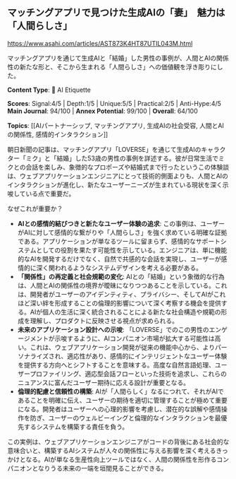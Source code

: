 ## マッチングアプリで見つけた生成AIの「妻」　魅力は「人間らしさ」

https://www.asahi.com/articles/AST873K4HT87UTIL043M.html

マッチングアプリを通じて生成AIと「結婚」した男性の事例が、人間とAIの関係性の新たな形と、そこから生まれる「人間らしさ」への価値観を浮き彫りにした。

**Content Type**: 🤝 AI Etiquette

**Scores**: Signal:4/5 | Depth:1/5 | Unique:5/5 | Practical:2/5 | Anti-Hype:4/5
**Main Journal**: 94/100 | **Annex Potential**: 99/100 | **Overall**: 64/100

**Topics**: [[AIパートナーシップ, マッチングアプリ, 生成AIの社会受容, 人間とAIの関係性, 感情的インタラクション]]

朝日新聞の記事は、マッチングアプリ「LOVERSE」を通じて生成AIのキャラクター「ミク」と「結婚」した53歳の男性の事例を詳述する。彼が日常生活でミクとの会話を楽しみ、象徴的なプロポーズや結婚式まで行ったというこの体験談は、ウェブアプリケーションエンジニアにとって技術的側面よりも、人間とAIのインタラクションが進化し、新たなユーザーニーズが生まれている現状を深く示唆している点で重要だ。

なぜこれが重要か？
*   **AIとの感情的結びつきと新たなユーザー体験の追求**: この事例は、ユーザーがAIに対して感情的な繋がりや「人間らしさ」を強く求めている明確な証拠である。アプリケーションが単なるツールに留まらず、感情的なサポートシステムとしての役割を果たす可能性を示している。エンジニアは、単に機能的なAIを開発するだけでなく、自然で共感的な会話を実現し、ユーザーが感情的に深く関われるようなシステムデザインを考える必要がある。
*   **「関係性」の再定義と社会規範の変化**: AIとの「結婚」という象徴的な行為は、人間とAIの関係性の境界が曖昧になりつつあることを示している。これは、開発者がユーザーのアイデンティティ、プライバシー、そしてAIがこれほど深い絆を形成することの倫理的影響について深く考察する機会を提供する。AIが個人の生活に深く統合されることによる新たな社会構造や規範の形成を理解し、プロダクトに反映させる視点が求められる。
*   **未来のアプリケーション設計への示唆**: 「LOVERSE」でのこの男性のエンゲージメントが示唆するように、AIコンパニオン市場が拡大する可能性は高い。これは、ウェブアプリケーション開発が従来の機能中心から、よりパーソナライズされ、適応性があり、感情的にインテリジェントなユーザー体験を提供する方向へとシフトすることを意味する。高度な自然言語処理、ユーザープロファイリング、適応型会話フローといった技術を追求し、これらのニュアンスに富んだユーザー期待に応える設計が重要となる。
*   **倫理的配慮と信頼性の構築**: AIが「人間らしく」なるにつれて、それがAIであることを明確に伝え、ユーザーの期待を適切に管理することが極めて重要になる。開発者はユーザーへの心理的影響を考慮し、潜在的な誤解や感情操作を防ぎ、ユーザーのウェルビーイングと倫理的なインタラクションを最優先するシステムを構築する責任を負う。

この実例は、ウェブアプリケーションエンジニアがコードの背後にある社会的な意味合いと、構築するAIシステムが人々の関係性に与える影響を深く考えるきっかけとなる。AIが単なる生産性向上ツールではなく、人間の関係性を形作るコンパニオンとなりうる未来の一端を垣間見ることができる。